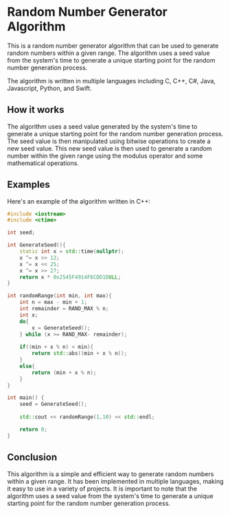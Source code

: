 <h1>Random Number Generator Algorithm</h1>
<p>This is a random number generator algorithm that can be used to generate random numbers within a given range. The algorithm uses a seed value from the system's time to generate a unique starting point for the random number generation process.</p>
<p>The algorithm is written in multiple languages including C, C++, C#, Java, Javascript, Python, and Swift.</p>
<h2>How it works</h2>
<p>The algorithm uses a seed value generated by the system's time to generate a unique starting point for the random number generation process. The seed value is then manipulated using bitwise operations to create a new seed value. This new seed value is then used to generate a random number within the given range using the modulus operator and some mathematical operations.</p>
<h2>Examples</h2>
<p>Here's an example of the algorithm written in C++:</p>

```cpp
#include <iostream>
#include <ctime>

int seed;

int GenerateSeed(){
    static int x = std::time(nullptr);
    x ^= x >> 12;
    x ^= x << 25;
    x ^= x >> 27;
    return x * 0x2545F4914F6CDD1DULL;
}

int randomRange(int min, int max){
    int n = max - min + 1;
    int remainder = RAND_MAX % n;
    int x;
    do{
        x = GenerateSeed();
    } while (x >= RAND_MAX- remainder);
    
    if((min + x % n) < min){
        return std::abs((min + x % n));
    }
    else{
        return (min + x % n);
    }
}

int main() {
    seed = GenerateSeed();
    
    std::cout << randomRange(1,10) << std::endl;

    return 0;
}
```

<h2>Conclusion</h2>
<p>This algorithm is a simple and efficient way to generate random numbers within a given range. It has been implemented in multiple languages, making it easy to use in a variety of projects. It is important to note that the algorithm uses a seed value from the system's time to generate a unique starting point for the random number generation process. </p>
